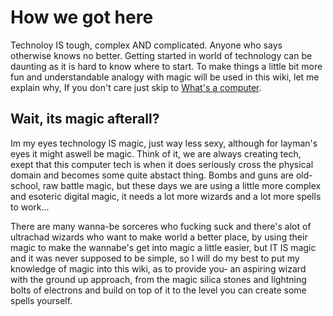 # How we got here
Technoloy IS tough, complex AND complicated. Anyone who says otherwise knows no better.
Getting started in world of technology can be daunting as it is hard to know where to start.
To make things a little bit more fun and understandable analogy with magic will be used in this wiki, let me explain why, If you don't care just skip to [What's a computer](../computer/MAIN.md).
## Wait, its magic afterall?
Im my eyes technology IS magic, just way less sexy, although for layman's eyes it might aswell be magic. Think of it, we are always creating tech, exept that this computer tech is when it does seriously cross the physical domain and becomes some quite abstact thing. Bombs and guns are old-school, raw battle magic, but these days we are using a little more complex and esoteric digital magic, it needs a lot more wizards and a lot more spells to work...

There are many wanna-be sorceres who fucking suck and there's alot of ultrachad wizards who want to make world a better place, by using their magic to make the wannabe's  get into magic a little easier, but IT IS magic and it was never supposed to be simple, so I will do my best to put my knowledge of magic into this wiki, as to provide you- an aspiring wizard with the ground up approach, from the magic silica stones and lightning bolts of electrons and build on top of it to the level you can create some spells yourself.
